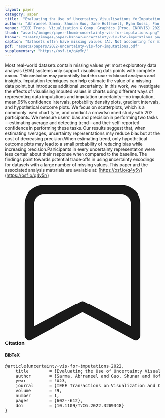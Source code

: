 ```yaml
---
layout: paper
category: paper
title:  "Evaluating the Use of Uncertainty Visualisations forImputations of Data Missing At Random in Scatterplots"
authors: "Abhraneel Sarma, Shunan Guo, Jane Hoffswell, Ryan Rossi, Fan Du, Eunyee Koh, and Matthew Kay"
venue: "IEEE Trans. Visualization & Comp. Graphics (Proc. INFOVIS) 2022"
thumb: "assets/images/paper-thumb-uncertainty-vis-for-imputations.png"
banner: "assets/images/paper-banner-uncertainty-vis-for-imputations.png"
caption: "Datasets often have missing values (A). Not accounting for missing values in data can often lead to incorrect conclusions when performing common visualisation tasks such as mean or trend estimation (B). We can use various statistical methods to impute estimates for the missing values in the data, which may provide the necessary information required for correct inference (C). We use six different visual representations to present imputation and associated uncertainty information in charts (D), and measure how analysts may perform in mean or trend estimation tasks (E)"
pdf: "assets/papers/2022-uncertainty-vis-for-imputations.pdf"
supplementary: "https://osf.io/q4y5r/"
---
```


<!-- abstract -->
Most real-world datasets contain missing values yet most exploratory data analysis (EDA) systems only support visualising data points with complete cases. This omission may potentially lead the user to biased analyses and insights. Imputation techniques can help estimate the value of a missing data point, but introduces additional uncertainty. In this work, we investigate the effects of visualising imputed values in charts using different ways of representing data imputations and imputation uncertainty—no imputation, mean,95% confidence intervals, probability density plots, gradient intervals, and hypothetical outcome plots. We focus on scatterplots, which is a commonly used chart type, and conduct a crowdsourced study with 202 participants. We measure users’ bias and precision in performing two tasks—estimating average and detecting trend—and their self-reported confidence in performing these tasks. Our results suggest that, when estimating averages, uncertainty representations may reduce bias but at the cost of decreasing precision.When estimating trend, only hypothetical outcome plots may lead to a small probability of reducing bias while increasing precision.Participants in every uncertainty representation were less certain about their response when compared to the baseline. The findings point towards potential trade-offs in using uncertainty encodings for datasets with a large number of missing values. This paper and the associated analysis materials are available at: [https://osf.io/q4y5r/](https://osf.io/q4y5r/)

<h3><svg xmlns="http://www.w3.org/2000/svg" fill="currentColor" class="bi bi-bookmark" viewBox="0 0 16 16">
  <path d="M2 2a2 2 0 0 1 2-2h8a2 2 0 0 1 2 2v13.5a.5.5 0 0 1-.777.416L8 13.101l-5.223 2.815A.5.5 0 0 1 2 15.5V2zm2-1a1 1 0 0 0-1 1v12.566l4.723-2.482a.5.5 0 0 1 .554 0L13 14.566V2a1 1 0 0 0-1-1H4z"/>
</svg> Citation</h3>
<div class="bibtex">
<!-- bibtex -->
<h4>BibTeX</h4>
<pre>
@article{uncertainty-vis-for-imputations-2022,
	title        = {Evaluating the Use of Uncertainty Visualisations for Imputations of Data Missing At Random in Scatterplots},
	author       = {Sarma, Abhraneel and Guo, Shunan and Hoffswell, Jane and Rossi, Ryan and Du, Fan and Koh, Eunyee and Kay, Matthew},
	year         = 2023,
	journal      = {IEEE Transactions on Visualization and Computer Graphics},
	volume       = 29,
	number       = 1,
	pages        = {602--612},
	doi          = {10.1109/TVCG.2022.3209348}
}
</pre>
</div>